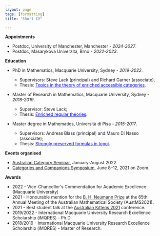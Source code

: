 ```yaml
---
layout: page
tags: [formatting]
title: "Short CV"

---
```

**Appointments**
* Postdoc, University of Manchester, Manchester - *2024-2027*.
* Postdoc, Masarykova Univerzita, Brno - *2022-2023*.

**Education**
* PhD in Mathematics, Macquarie University, Sydney - *2019-2022*.
    * Supervisors: Steve Lack (principal) and Richard Garner (associate).
    * Thesis: <a href="https://doi.org/10.25949/21638081.v1" style="color:blue">Topics in the theory of enriched accessible categories</a>.

* Master of Research in Mathematics, Macquarie University, Sydney - *2018-2019*.
    * Supervisor: Steve Lack;
    * Thesis: <a href="https://doi.org/10.25949/19443470.v1" style="color:blue">Enriched regular theories</a>.

* Master degree in Mathematics, Università di Pisa - *2015-2017*.
    * Supervisors: Andreas Blass (principal) and Mauro Di Nasso (associate);
    * Thesis: <a href="https://etd.adm.unipi.it/t/etd-11222017-094128/" style="color:blue">Strongly preserved formulas in topoi</a>.

**Events organised**
* [Australian Category Seminar](http://web.science.mq.edu.au/groups/coact/seminar/about-auscat.html), January-August 2022.
* [Categories and Companions Symposium](http://web.science.mq.edu.au/groups/coact/seminar/CaCS2021/), June 8–12, 2021 on Zoom. 

**Awards**

* 2022 - Vice-Chancellor's Commendation for Academic Excellence (Macquarie University)
* 2021 - Honourable mention for the [B. H. Neumann Prize](https://austms.org.au/awards-grants/awards/the-bernhard-neumann-prize/) at the 65th Annual Meeting of the Australian Mathematical Society (AustMS2021).
* 2021 - Best student talk at the [Australian Kittens 2021](https://www.marcyrobertson.com/australian-kittens--an-ecr-conference.html) conference.
* 2019/2022 - International Macquarie University Research Excellence Scholarship (iMQRES) - Ph.D.
* 2018/2019 - International Macquarie University Research Excellence Scholarship (iMQRES) - Master of Research.
